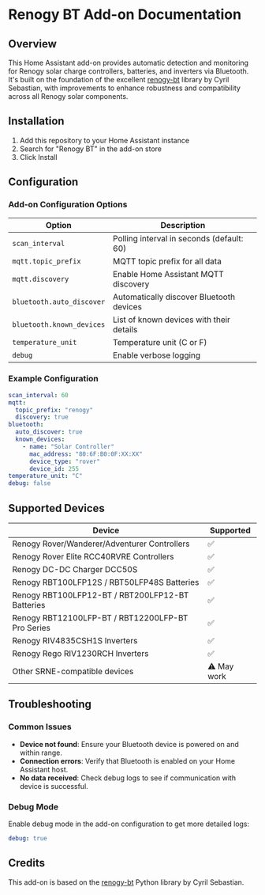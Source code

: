 # Renogy BT Add-on Documentation

## Overview

This Home Assistant add-on provides automatic detection and monitoring for Renogy solar charge controllers, batteries, and inverters via Bluetooth. It's built on the foundation of the excellent [renogy-bt](https://github.com/cyrils/renogy-bt) library by Cyril Sebastian, with improvements to enhance robustness and compatibility across all Renogy solar components.

## Installation

1. Add this repository to your Home Assistant instance
2. Search for "Renogy BT" in the add-on store
3. Click Install

## Configuration

### Add-on Configuration Options

| Option | Description |
|--------|-------------|
| `scan_interval` | Polling interval in seconds (default: 60) |
| `mqtt.topic_prefix` | MQTT topic prefix for all data |
| `mqtt.discovery` | Enable Home Assistant MQTT discovery |
| `bluetooth.auto_discover` | Automatically discover Bluetooth devices |
| `bluetooth.known_devices` | List of known devices with their details |
| `temperature_unit` | Temperature unit (C or F) |
| `debug` | Enable verbose logging |

### Example Configuration

```yaml
scan_interval: 60
mqtt:
  topic_prefix: "renogy"
  discovery: true
bluetooth:
  auto_discover: true
  known_devices:
    - name: "Solar Controller"
      mac_address: "80:6F:B0:0F:XX:XX"
      device_type: "rover"
      device_id: 255
temperature_unit: "C"
debug: false
```

## Supported Devices

| Device | Supported |
|--------|-----------|
| Renogy Rover/Wanderer/Adventurer Controllers | ✅ |
| Renogy Rover Elite RCC40RVRE Controllers | ✅ |
| Renogy DC-DC Charger DCC50S | ✅ |
| Renogy RBT100LFP12S / RBT50LFP48S Batteries | ✅ |
| Renogy RBT100LFP12-BT / RBT200LFP12-BT Batteries | ✅ |
| Renogy RBT12100LFP-BT / RBT12200LFP-BT Pro Series | ✅ |
| Renogy RIV4835CSH1S Inverters | ✅ |
| Renogy Rego RIV1230RCH Inverters | ✅ |
| Other SRNE-compatible devices | ⚠️ May work |

## Troubleshooting

### Common Issues

- **Device not found**: Ensure your Bluetooth device is powered on and within range.
- **Connection errors**: Verify that Bluetooth is enabled on your Home Assistant host.
- **No data received**: Check debug logs to see if communication with device is successful.

### Debug Mode

Enable debug mode in the add-on configuration to get more detailed logs:

```yaml
debug: true
```

## Credits

This add-on is based on the [renogy-bt](https://github.com/cyrils/renogy-bt) Python library by Cyril Sebastian.

